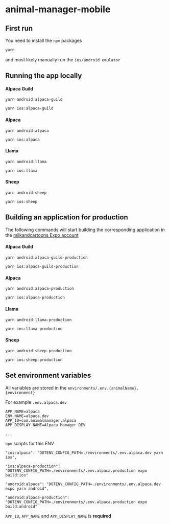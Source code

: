 # animal-manager-mobile

## First run

You need to install the `npm` packages

```bash
yarn
```

and most likely manually run the `ios/android emulator`


## Running the app locally

#### Alpaca Guild

```
yarn android:alpaca-guild
```
```
yarn ios:alpaca-guild
```

#### Alpaca

```
yarn android:alpaca
```
```
yarn ios:alpaca
```

#### Llama

```
yarn android:llama
```
```
yarn ios:llama
```

#### Sheep

```
yarn android:sheep
```
```
yarn ios:sheep
```


## Building an application for production

The following commands will start building the corresponding application in the [milkandcartoons Expo account](https://expo.dev/accounts/milkandcartoons/projects)

#### Alpaca Guild

```
yarn android:alpaca-guild-production
```
```
yarn ios:alpaca-guild-production
```

#### Alpaca

```
yarn android:alpaca-production
```
```
yarn ios:alpaca-production
```

#### Llama

```
yarn android:llama-production
```
```
yarn ios:llama-production
```

#### Sheep

```
yarn android:sheep-production
```
```
yarn ios:sheep-production
```


## Set environment variables

All variables are stored in the `environments/.env.{animalName}.{environment}`

For example `.env.alpaca.dev`

```
APP_NAME=alpaca
ENV_NAME=alpaca.dev
APP_ID=com.animalmanager.alpaca
APP_DISPLAY_NAME=Alpaca Manager DEV

...
```

`npm` scripts for this ENV

```
"ios:alpaca": "DOTENV_CONFIG_PATH=./environments/.env.alpaca.dev yarn ios",

"ios:alpaca-production": "DOTENV_CONFIG_PATH=./environments/.env.alpaca.production expo build:ios"
```

```
"android:alpaca": "DOTENV_CONFIG_PATH=./environments/.env.alpaca.dev expo yarn android",

"android:alpaca-production": "DOTENV_CONFIG_PATH=./environments/.env.alpaca.production expo build:android"
```

`APP_ID`, `APP_NAME` and `APP_DISPLAY_NAME` is **required**
